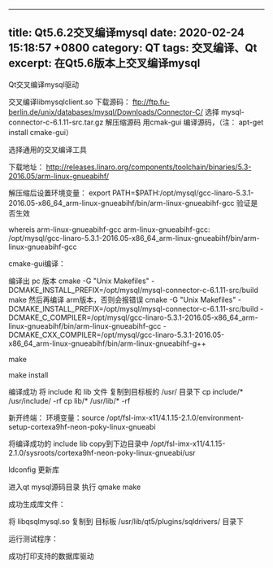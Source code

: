 
---
title: Qt5.6.2交叉编译mysql
date:  2020-02-24 15:18:57 +0800
category: QT
tags: 交叉编译、Qt
excerpt: 在Qt5.6版本上交叉编译mysql
---

Qt交叉编译mysql驱动
 
交叉编译libmysqlclient.so
下载源码：
ftp://ftp.fu-berlin.de/unix/databases/mysql/Downloads/Connector-C/
选择  mysql-connector-c-6.1.11-src.tar.gz 
解压缩源码
用cmak-gui 编译源码，（注： apt-get install cmake-gui）
 
选择通用的交叉编译工具
 
下载地址：
http://releases.linaro.org/components/toolchain/binaries/5.3-2016.05/arm-linux-gnueabihf/
 
 
 
解压缩后设置环境变量：
export PATH=$PATH:/opt/mysql/gcc-linaro-5.3.1-2016.05-x86_64_arm-linux-gnueabihf/bin/arm-linux-gnueabihf-gcc
验证是否生效
  
whereis arm-linux-gnueabihf-gcc
arm-linux-gnueabihf-gcc: /opt/mysql/gcc-linaro-5.3.1-2016.05-x86_64_arm-linux-gnueabihf/bin/arm-linux-gnueabihf-gcc
  
 
 
cmake-gui编译：

编译出 pc 版本
cmake -G "Unix Makefiles" -DCMAKE_INSTALL_PREFIX=/opt/mysql/mysql-connector-c-6.1.11-src/build
make 
然后再编译 arm版本，否则会报错误
cmake -G "Unix Makefiles" -DCMAKE_INSTALL_PREFIX=/opt/mysql/mysql-connector-c-6.1.11-src/build  -DCMAKE_C_COMPILER=/opt/mysql/gcc-linaro-5.3.1-2016.05-x86_64_arm-linux-gnueabihf/bin/arm-linux-gnueabihf-gcc  -DCMAKE_CXX_COMPILER=/opt/mysql/gcc-linaro-5.3.1-2016.05-x86_64_arm-linux-gnueabihf/bin/arm-linux-gnueabihf-g++
 
make
 
make install
 
编译成功
将 include 和 lib 文件 复制到目标板的 /usr/ 目录下
cp include/*   /usr/include/  -rf 
cp lib/* /usr/lib/* -rf
 
新开终端：
环境变量：source /opt/fsl-imx-x11/4.1.15-2.1.0/environment-setup-cortexa9hf-neon-poky-linux-gnueabi 
 
将编译成功的 include lib copy到下边目录中
/opt/fsl-imx-x11/4.1.15-2.1.0/sysroots/cortexa9hf-neon-poky-linux-gnueabi/usr
 
 
 
 
ldconfig 更新库
 
进入qt mysql源码目录
执行 qmake
make
 
 
成功生成库文件：
 
 
 
将 libqsqlmysql.so 复制到 目标板 /usr/lib/qt5/plugins/sqldrivers/ 目录下
 
运行测试程序：
 
成功打印支持的数据库驱动
 
 

